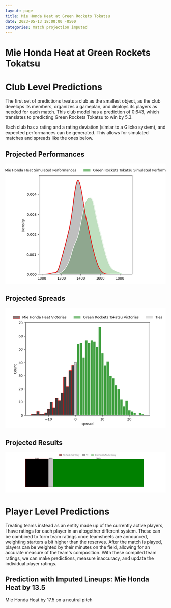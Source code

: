 ```yaml
---  
layout: page  
title: Mie Honda Heat at Green Rockets Tokatsu  
date: 2023-05-13 18:00:00 -0500  
categories: match projection imputed  
---
```

# Mie Honda Heat at Green Rockets Tokatsu

# Club Level Predictions


The first set of predictions treats a club as the smallest object, as the club develops its members, organizes a gameplan, and deploys its players as needed for each match. This club model has a prediction of 0.643, which translates to predicting Green Rockets Tokatsu to win by 5.3.

Each club has a rating and a rating deviation (simiar to a Glicko system), and expected performances can be generated. This allows for simulated matches and spreads like the ones below.
## Projected Performances


![Projected Performances](plots/performances_2023-05-13-GreenRocketsTokatsu-MieHondaHeat.png)
## Projected Spreads


![Projected Spreads](plots/spreads_2023-05-13-GreenRocketsTokatsu-MieHondaHeat.png)
## Projected Results


![Projected Results](plots/resultbar_2023-05-13-GreenRocketsTokatsu-MieHondaHeat.png)
# Player Level Predictions


Treating teams instead as an entity made up of the currently active players, I have ratings for each player in an altogether different system. These can be combined to form team ratings once teamsheets are announced, weighting starters a bit higher than the reserves. After the match is played, players can be weighted by their minutes on the field, allowing for an accurate measure of the team's composition. With these compiled team ratings, we can make predictions, measure inaccuracy, and update the individual player ratings.
## Prediction with Imputed Lineups: Mie Honda Heat by 13.5


Mie Honda Heat by 17.5 on a neutral pitch

